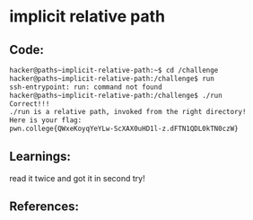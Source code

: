 # implicit relative path
## Code:
```bash
hacker@paths~implicit-relative-path:~$ cd /challenge
hacker@paths~implicit-relative-path:/challenge$ run
ssh-entrypoint: run: command not found
hacker@paths~implicit-relative-path:/challenge$ ./run
Correct!!!
./run is a relative path, invoked from the right directory!
Here is your flag:
pwn.college{QWxeKoyqYeYLw-ScXAX0uHD1l-z.dFTN1QDL0kTN0czW}
```
## Learnings:
read it twice and got it in second try!
## References:

